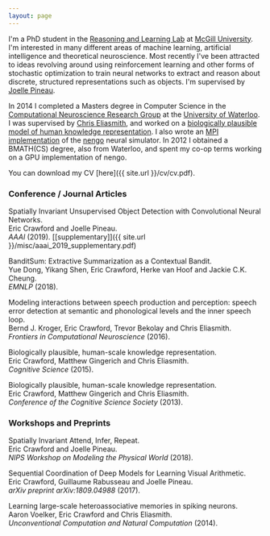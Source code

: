 ```yaml
---
layout: page
---
```


I'm a PhD student in the [Reasoning and Learning Lab](http://rl.cs.mcgill.ca/) at [McGill University](https://www.mcgill.ca/). I'm interested in many different areas of machine learning, artificial intelligence and theoretical neuroscience. Most recently I've been attracted to ideas revolving around using reinforcement learning and other forms of stochastic optimization to train neural networks to extract and reason about discrete, structured representations such as objects. I'm supervised by [Joelle Pineau](http://cs.mcgill.ca/~jpineau/).

In 2014 I completed a Masters degree in Computer Science in the [Computational Neuroscience Research Group](http://compneuro.uwaterloo.ca/) at the [University of Waterloo](https://uwaterloo.ca/). I was supervised by [Chris Eliasmith](http://arts.uwaterloo.ca/~celiasmi/), and worked on a [biologically plausible model of human knowledge representation](https://github.com/e2crawfo/hrr-scaling). I also wrote an [MPI implementation](https://github.com/e2crawfo/nengo_mpi) of the [nengo](https://github.com/nengo/nengo) neural simulator. In 2012 I obtained a BMATH(CS) degree, also from Waterloo, and spent my co-op terms working on a GPU implementation of nengo.

You can download my CV [here]({{ site.url }}/cv/cv.pdf).

### Conference / Journal Articles
Spatially Invariant Unsupervised Object Detection with Convolutional Neural Networks.  
Eric Crawford and Joelle Pineau.  
*AAAI* (2019). [[supplementary]]({{ site.url }}/misc/aaai_2019_supplementary.pdf)

BanditSum: Extractive Summarization as a Contextual Bandit.  
Yue Dong, Yikang Shen, Eric Crawford, Herke van Hoof and Jackie C.K. Cheung.  
*EMNLP* (2018).

Modeling interactions between speech production and perception: speech error detection at semantic and phonological levels and the inner speech loop.  
Bernd J. Kroger, Eric Crawford, Trevor Bekolay and Chris Eliasmith.  
*Frontiers in Computational Neuroscience* (2016).

Biologically plausible, human-scale knowledge representation.  
Eric Crawford, Matthew Gingerich and Chris Eliasmith.  
*Cognitive Science* (2015).

Biologically plausible, human-scale knowledge representation.  
Eric Crawford, Matthew Gingerich and Chris Eliasmith.  
*Conference of the Cognitive Science Society* (2013).

### Workshops and Preprints
Spatially Invariant Attend, Infer, Repeat.  
Eric Crawford and Joelle Pineau.  
*NIPS Workshop on Modeling the Physical World* (2018).

Sequential Coordination of Deep Models for Learning Visual Arithmetic.  
Eric Crawford, Guillaume Rabusseau and Joelle Pineau.  
*arXiv preprint arXiv:1809.04988* (2017).

Learning large-scale heteroassociative memories in spiking neurons.  
Aaron Voelker, Eric Crawford and Chris Eliasmith.  
*Unconventional Computation and Natural Computation* (2014).
